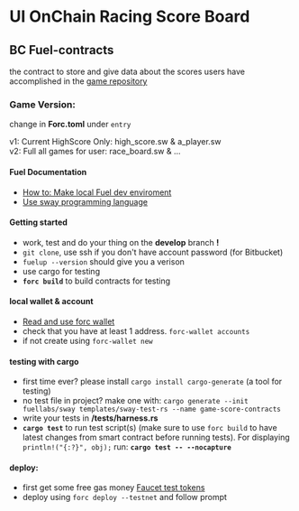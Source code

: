 # UI OnChain Racing Score Board

## BC Fuel-contracts

the contract to store and give data about the scores users have accomplished in the [game repository](https://github.com/BKcore/HexGL/tree/master/textures/ships/feisar)

[sway book]: https://fuellabs.github.io/sway/v0.56.0/book/

### Game Version:

change in **Forc.toml** under `entry`

v1: Current HighScore Only: high_score.sw & a_player.sw  
v2: Full all games for user: race_board.sw & ...

#### Fuel Documentation

- [How to: Make local Fuel dev enviroment](https://docs.fuel.network/docs/intro/quickstart-contract/)
- [Use sway programming language](https://docs.fuel.network/docs/sway/)

#### Getting started

- work, test and do your thing on the **develop** branch **!**
- `git clone`, use ssh if you don't have account password (for Bitbucket)
- `fuelup --version` should give you a verison
- use cargo for testing
- **`forc build`** to build contracts for testing

#### local wallet & account

- [Read and use forc wallet](https://github.com/FuelLabs/forc-wallet)
- check that you have at least 1 address. `forc-wallet accounts`
- if not create using `forc-wallet new`

#### testing with cargo

- first time ever? please install `cargo install cargo-generate` (a tool for testing)
- no test file in project? make one with: `cargo generate --init fuellabs/sway templates/sway-test-rs --name game-score-contracts`
- write your tests in **/tests/harness.rs**
- **`cargo test`** to run test script(s) (make sure to use `forc build` to have latest changes from smart contract before running tests). For displaying `println!("{:?}", obj);` run: **`cargo test -- --nocapture`**

#### deploy:

- first get some free gas money [Faucet test tokens](https://faucet-beta-5.fuel.network/)
- deploy using `forc deploy --testnet` and follow prompt
